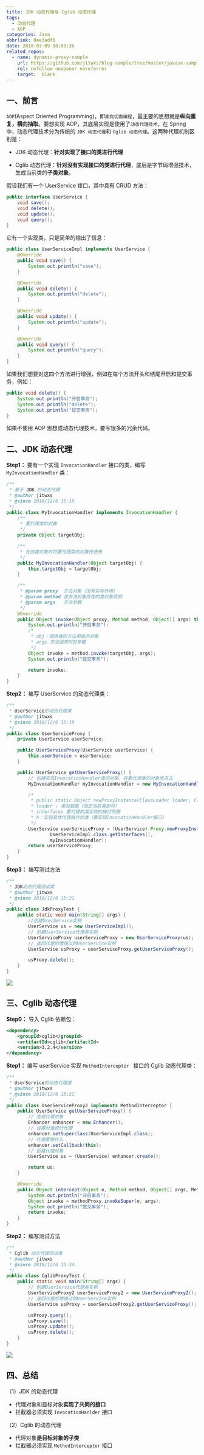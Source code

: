 ```yaml
---
title: JDK 动态代理与 Cglib 动态代理
tags:
  - 动态代理
  - AOP
categories: Java
abbrlink: 8ee3adf6
date: 2018-03-09 10:03:36
related_repos:
  - name: dynamic-proxy-sample
    url: https://github.com/jitwxs/blog-sample/tree/master/javase-sample/dynamic-proxy-sample
    rel: nofollow noopener noreferrer
    target: _blank
---
```


## 一、前言

`AOP`(Aspect Oriented Programming)，即`面向切面编程`，最主要的思想就是**纵向重复，横向抽取**。要想实现 AOP，其底层实现是使用了`动态代理技术`，在 Spring 中，动态代理技术分为传统的 `JDK 动态代理`和 `Cglib 动态代理`。这两种代理机制区别是：

- JDK 动态代理：**针对实现了接口的类进行代理**

- Cglib 动态代理：**针对没有实现接口的类进行代理**，底层是字节码增强技术，生成当前类的**子类对象**。

假设我们有一个 UserService 接口，其中具有 CRUD 方法：

```java
public interface UserService {
    void save();
    void delete();
    void update();
    void query();
}
```

它有一个实现类，只是简单的输出了信息：

```java
public class UserServiceImpl implements UserService {
    @Override
    public void save() {
        System.out.println("save");
    }

    @Override
    public void delete() {
        System.out.println("delete");
    }

    @Override
    public void update() {
        System.out.println("update");
    }

    @Override
    public void query() {
        System.out.println("query");
    }
}
```

如果我们想要对这四个方法进行增强，例如在每个方法开头和结尾开启和提交事务，例如：

```java
public void delete() {
    System.out.println("开启事务");
    System.out.println("delete");
    System.out.println("提交事务");
}
```

如果不使用 AOP 思想或动态代理技术，要写很多的冗余代码。

## 二、JDK 动态代理

**Step1：** 要有一个实现 `InvocationHandler` 接口的类，编写 `MyInvocationHandler` 类：

```java
/**
 * 基于 JDK 的动态代理
 * @author jitwxs
 * @since 2018/12/6 15:18
 */
public class MyInvocationHandler implements InvocationHandler {
    /**
     * 要代理类的对象
     */
    private Object targetObj;

    /**
     * 在创建对象时将要代理类的对象传进来
     */
    public MyInvocationHandler(Object targetObj) {
        this.targetObj = targetObj;
    }

    /**
     * @param proxy  方法对象（没有实际作用）
     * @param method 该方法对象所在的类对象实例
     * @param args   方法参数
     */
    @Override
    public Object invoke(Object proxy, Method method, Object[] args) throws Throwable {
        System.out.println("开启事务");
        /*
         * obj：调用谁的方法用谁的对象
         * args 方法调用时的参数
         */
        Object invoke = method.invoke(targetObj, args);
        System.out.println("提交事务");

        return invoke;
    }
}
```

**Step2：** 编写 UserService 的动态代理类：

```java
/**
 * UserService的动态代理类
 * @author jitwxs
 * @since 2018/12/6 15:19
 */
public class UserServiceProxy {
    private UserService userService;

    public UserServiceProxy(UserService userService) {
        this.userService = userService;
    }

    public UserService getUserServiceProxy() {
        // 创建实现InvocationHandler类的对象，将要代理类的对象传进去
        MyInvocationHandler myInvocationHandler = new MyInvocationHandler(userService);

        /*
         * public static Object newProxyInstance(ClassLoader loader, Class<?>[] interfaces, InvocationHandler h)
         * loader : 类加载器（指定当前类即可）
         * interfaces 要代理的类实现的接口列表
         * h：实现具体代理操作的类（要实现InvocationHandler接口）
         */
        UserService userServiceProxy = (UserService) Proxy.newProxyInstance(UserServiceProxy.class.getClassLoader(),
                UserServiceImpl.class.getInterfaces(),
                myInvocationHandler);
        return userServiceProxy;
    }
}
```

**Step3：** 编写测试方法

```java
/**
 * JDK动态代理测试类
 * @author jitwxs
 * @since 2018/12/6 15:21
 */
public class JdkProxyTest {
    public static void main(String[] args) {
        //创建UserService实例
        UserService us = new UserServiceImpl();
        // 创建UserService代理类实例
        UserServiceProxy userServiceProxy = new UserServiceProxy(us);
        // 返回代理后增强过的UserService实例
        UserService usProxy = userServiceProxy.getUserServiceProxy();

        usProxy.delete();
    }
}
```

![](https://cdn.jsdelivr.net/gh/jitwxs/cdn/blog/posts/201803/20180309094803849.png)

##  三、Cglib 动态代理

**Step0：** 导入 Cglib 依赖包：

```xml
<dependency>
    <groupId>cglib</groupId>
    <artifactId>cglib</artifactId>
    <version>3.2.4</version>
</dependency>
```

**Step1：** 编写 userService 实现 `MethodInterceptor ` 接口的 Cglib 动态代理类：

```java
/**
 * UserService的动态代理类
 * @author jitwxs
 * @since 2018/12/6 15:22
 */
public class UserServiceProxy2 implements MethodInterceptor {
    public UserService getUserServiceProxy() {
        // 生成代理对象
        Enhancer enhancer = new Enhancer();
        // 设置对谁进行代理
        enhancer.setSuperclass(UserServiceImpl.class);
        // 代理要做什么
        enhancer.setCallback(this);
        // 创建代理对象
        UserService us = (UserService) enhancer.create();

        return us;
    }

    @Override
    public Object intercept(Object o, Method method, Object[] args, MethodProxy methodProxy) throws Throwable {
        System.out.println("开启事务");
        Object invoke = methodProxy.invokeSuper(o, args);
        System.out.println("提交事务");
        return invoke;
    }
}
```

**Step2：** 编写测试方法

```java
/**
 * Cglib 动态代理测试类
 * @author jitwxs
 * @since 2018/12/6 15:34
 */
public class CglibProxyTest {
    public static void main(String[] args) {
        // 创建UserService代理类实例
        UserServiceProxy2 userServiceProxy2 = new UserServiceProxy2();
        // 返回代理后增强过的UserService实例
        UserService usProxy = userServiceProxy2.getUserServiceProxy();

        usProxy.query();
        usProxy.save();
        usProxy.update();
        usProxy.delete();
    }
}
```

![](https://cdn.jsdelivr.net/gh/jitwxs/cdn/blog/posts/201803/20180309094803849.png)

## 四、总结

（1）JDK 的动态代理  

- 代理对象和目标对象**实现了共同的接口**  
- 拦截器必须实现 `InvocationHanlder` 接口  
  
（2）Cglib 的动态代理  

- 代理对象**是目标对象的子类**  
- 拦截器必须实现 `MethodInterceptor` 接口  
